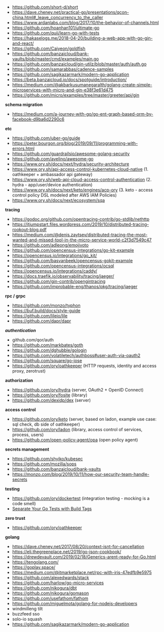 - https://github.com/short-d/short
- https://dave.cheney.net/practical-go/presentations/qcon-china.html#_leave_concurrency_to_the_caller
- https://www.ardanlabs.com/blog/2017/10/the-behavior-of-channels.html
- https://github.com/hoanhan101/ultimate-go
- https://github.com/quii/learn-go-with-tests
- https://hakaselogs.me/2018-04-20/building-a-web-app-with-go-gin-and-react/
- https://github.com/Caiyeon/goldfish
- https://github.com/banzaicloud/bank-vaults/blob/master/cmd/examples/main.go
- https://github.com/banzaicloud/gin-utilz/blob/master/auth/auth.go
- https://github.com/samarabbas/cadence-samples
- https://github.com/sagikazarmark/modern-go-application
- https://beta.banzaicloud.io/docs/spotguide/introduction/
- https://medium.com/@akbarkusumanegaralth/golang-create-simple-microservices-with-micro-and-gin-e38f3e61d475
- https://github.com/micro/examples/tree/master/greeter/api/gin

**schema migration**

- https://medium.com/a-journey-with-go/go-ent-graph-based-orm-by-facebook-d9ba6d2290c6


**etc**

- https://github.com/uber-go/guide
- https://peter.bourgon.org/blog/2019/09/11/programming-with-errors.html
- https://github.com/guardrailsio/awesome-golang-security
- https://github.com/avelino/awesome-go
- https://www.ory.sh/docs/next/hydra/security-architecture
- https://www.ory.sh/api-access-control-kubernetes-cloud-native (1. oathkeeper + ambassador api gateway)
- https://www.ory.sh/web-api-cloud-access-control-authentication (2. hydra - app/user/device authentication)
- https://www.ory.sh/docs/next/keto/engines/acp-ory (3. keto - access control policy DSL modeled after AWS IAM Policies)
- https://www.ory.sh/docs/next/ecosystem/sqa

**tracing**

- https://godoc.org/github.com/opentracing-contrib/go-stdlib/nethttp
- https://itjumpstart.files.wordpress.com/2019/10/distributed-tracing-rookout-blog.pdf
- https://medium.com/@denis.zaytsev/distributed-tracing-the-most-wanted-and-missed-tool-in-the-micro-service-world-c2f3d7549c47
- https://github.com/adleong/emojivoto
- https://github.com/opencensus-integrations/go-kit-example
- https://opencensus.io/integrations/go_kit/
- https://github.com/basvanbeek/opencensus-gokit-example
- https://github.com/opencensus-integrations/ocsql
- https://opencensus.io/integrations/caddy/
- https://docs.traefik.io/observability/tracing/jaeger/
- https://github.com/gin-contrib/opengintracing
- https://github.com/improbable-eng/thanos/pkg/tracing/jaeger

**rpc / grpc**

- https://github.com/monzo/typhon
- https://buf.build/docs/style-guide
- https://github.com/lileio/lile
- https://github.com/dapr/dapr

***authentication***

- github.com/qor/auth
- https://github.com/markbates/goth
- https://github.com/dghubble/gologin
- https://github.com/volatiletech/authboss#user-auth-via-oauth2
- https://github.com/square/go-jose
- https://github.com/ory/oathkeeper (HTTP requests, identity and access proxy, zerotrust)

**authorization**

- https://github.com/ory/hydra (server, OAuth2 + OpenID Connect)
- https://github.com/ory/fosite (library)
- https://github.com/dexidp/dex (server)

**access control**

- https://github.com/ory/keto (server, based on ladon, example use case: sql check, db side of oathkeeper)
- https://github.com/ory/ladon (library, access control of services, process, users)
- https://github.com/open-policy-agent/opa (open policy agent)

**secrets management**

- https://github.com/shyiko/kubesec
- https://github.com/mozilla/sops
- https://github.com/banzaicloud/bank-vaults
- https://monzo.com/blog/2019/10/11/how-our-security-team-handle-secrets

**testing**

- https://github.com/ory/dockertest (integration testing - mocking is a code smell)
- [Separate Your Go Tests with Build Tags](https://mickey.dev/posts/go-build-tags-testing)


**zero trust**

- https://github.com/ory/oathkeeper

**golang**

- https://dave.cheney.net/2017/08/20/context-isnt-for-cancellation
- https://eli.thegreenplace.net/2019/go-json-cookbook/
- https://drewdevault.com/2019/02/18/Generics-arent-ready-for-Go.html
- https://tengolang.com/
- https://goplay.space/
- https://medium.com/@itmarketplace.net/rpc-with-iris-47edfb9e5975
- https://github.com/alexedwards/stack
- https://github.com/harlow/go-micro-services
- https://github.com/nikogura/dbt
- https://github.com/nikogura/gomason
- https://github.com/usefathom/fathom
- https://github.com/miguelmota/golang-for-nodejs-developers
- windmilleng tilt
- buzzfeed sso
- solo-io squash
- https://github.com/sagikazarmark/modern-go-application

